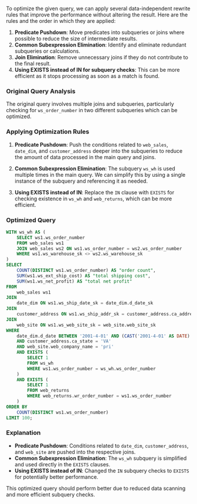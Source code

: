 To optimize the given query, we can apply several data-independent rewrite rules that improve the performance without altering the result. Here are the rules and the order in which they are applied:

1. **Predicate Pushdown**: Move predicates into subqueries or joins where possible to reduce the size of intermediate results.
2. **Common Subexpression Elimination**: Identify and eliminate redundant subqueries or calculations.
3. **Join Elimination**: Remove unnecessary joins if they do not contribute to the final result.
4. **Using EXISTS instead of IN for subquery checks**: This can be more efficient as it stops processing as soon as a match is found.

### Original Query Analysis
The original query involves multiple joins and subqueries, particularly checking for `ws_order_number` in two different subqueries which can be optimized.

### Applying Optimization Rules

1. **Predicate Pushdown**: Push the conditions related to `web_sales`, `date_dim`, and `customer_address` deeper into the subqueries to reduce the amount of data processed in the main query and joins.

2. **Common Subexpression Elimination**: The subquery `ws_wh` is used multiple times in the main query. We can simplify this by using a single instance of the subquery and referencing it as needed.

3. **Using EXISTS instead of IN**: Replace the `IN` clause with `EXISTS` for checking existence in `ws_wh` and `web_returns`, which can be more efficient.

### Optimized Query
```sql
WITH ws_wh AS (
    SELECT ws1.ws_order_number
    FROM web_sales ws1
    JOIN web_sales ws2 ON ws1.ws_order_number = ws2.ws_order_number
    WHERE ws1.ws_warehouse_sk <> ws2.ws_warehouse_sk
)
SELECT 
    COUNT(DISTINCT ws1.ws_order_number) AS "order count",
    SUM(ws1.ws_ext_ship_cost) AS "total shipping cost",
    SUM(ws1.ws_net_profit) AS "total net profit"
FROM 
    web_sales ws1
JOIN 
    date_dim ON ws1.ws_ship_date_sk = date_dim.d_date_sk
JOIN 
    customer_address ON ws1.ws_ship_addr_sk = customer_address.ca_address_sk
JOIN 
    web_site ON ws1.ws_web_site_sk = web_site.web_site_sk
WHERE 
    date_dim.d_date BETWEEN '2001-4-01' AND (CAST('2001-4-01' AS DATE) + INTERVAL '60 days')
    AND customer_address.ca_state = 'VA'
    AND web_site.web_company_name = 'pri'
    AND EXISTS (
        SELECT 1
        FROM ws_wh
        WHERE ws1.ws_order_number = ws_wh.ws_order_number
    )
    AND EXISTS (
        SELECT 1
        FROM web_returns
        WHERE web_returns.wr_order_number = ws1.ws_order_number
    )
ORDER BY 
    COUNT(DISTINCT ws1.ws_order_number)
LIMIT 100;
```

### Explanation
- **Predicate Pushdown**: Conditions related to `date_dim`, `customer_address`, and `web_site` are pushed into the respective joins.
- **Common Subexpression Elimination**: The `ws_wh` subquery is simplified and used directly in the `EXISTS` clauses.
- **Using EXISTS instead of IN**: Changed the `IN` subquery checks to `EXISTS` for potentially better performance.

This optimized query should perform better due to reduced data scanning and more efficient subquery checks.